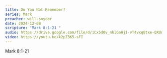```yaml
---
title: Do You Not Remember?
series: Mark
preacher: will-snyder
date: 2024-12-08
scripture: "Mark 8:1-21 "
audio: https://drive.google.com/file/d/1Cx5d0v_nklGaHjI-vT4vxq8txe-QXUnN/view?usp=sharing
video: https://youtu.be/k2pZ3K5-sFI
---
```

Mark 8:1-21